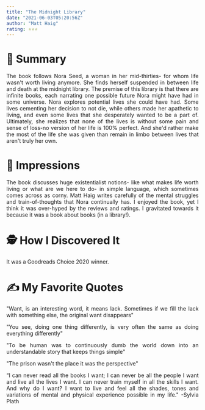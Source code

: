 ```yaml
---
title: "The Midnight Library"
date: "2021-06-03T05:20:56Z"
author: "Matt Haig"
rating: ⭐⭐⭐
---
```


<style>
body {
text-align: justify}
</style>

# 🚀 Summary 
The book follows Nora Seed, a woman in her mid-thirties- for whom life wasn't worth living anymore. She finds herself suspended in between life and death at the midnight library. The premise of this library is that there are infinite books, each narrating one possible future Nora might have had in some universe. Nora explores potential lives she could have had. Some lives cementing her decision to not die, while others made her apathetic to living, and even some lives that she desperately wanted to be a part of. Ultimately, she realizes that none of the lives is without some pain and sense of loss-no version of her life is 100% perfect. And she'd rather make the most of the life she was given than remain in limbo between lives that aren't truly her own.  

# 🎨 Impressions
The book discusses huge existentialist notions- like what makes life worth living or what are we here to do- in simple language, which sometimes comes across as corny. Matt Haig writes carefully of the mental struggles and train-of-thoughts that Nora continually has. I enjoyed the book, yet I think it was over-hyped by the reviews and ratings. I gravitated towards it because it was a book about books (in a library!).

# 🕵 How I Discovered It
It was a Goodreads Choice 2020 winner.

# ✍️ My Favorite Quotes

"Want, is an interesting word, it means lack. Sometimes if we fill the lack with something else, the original want disappears"

"You see, doing one thing differently, is very often the same as doing everything differently"

"To be human was to continuously dumb the world down into an understandable story that keeps things simple"

"The prison wasn't the place it was the perspective"

“I can never read all the books I want; I can never be all the people I want and live all the lives I want. I can never train myself in all the skills I want. And why do I want? I want to live and feel all the shades, tones and variations of mental and physical experience possible in my life." -Sylvia Plath